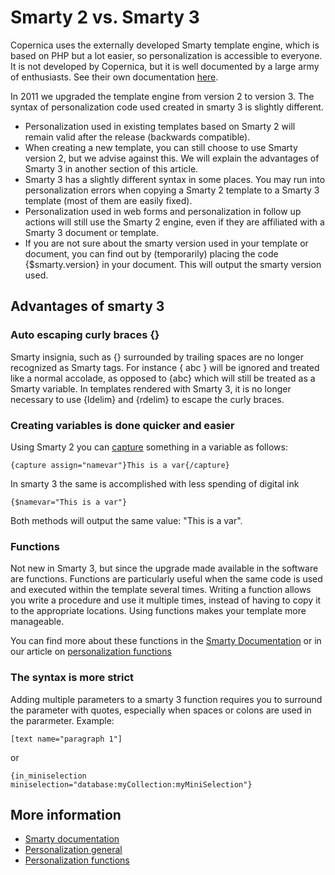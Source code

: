 # Smarty 2 vs. Smarty 3

Copernica uses the externally developed Smarty template engine, which is 
based on PHP but a lot easier, so personalization is accessible to everyone. 
It is not developed by Copernica, but it is well documented by a large 
army of enthusiasts. See their own documentation [here](http://www.smarty.net/docs/en/).

In 2011 we upgraded the template engine from version 2 to version 3. The
syntax of personalization code used created in smarty 3 is slightly
different.

-   Personalization used in existing templates based on Smarty 2 will
    remain valid after the release (backwards compatible).
-   When creating a new template, you can still choose to use Smarty
    version 2, but we advise against this. We will explain the advantages 
    of Smarty 3 in another section of this article.
-   Smarty 3 has a slightly different syntax in some places. You may run
    into personalization errors when copying a Smarty 2 template to a
    Smarty 3 template (most of them are easily fixed).
-   Personalization used in web forms and personalization in follow up
    actions will still use the Smarty 2 engine, even if they are
    affiliated with a Smarty 3 document or template.
-   If you are not sure about the smarty version used in your template
    or document, you can find out by (temporarily) placing the code
    {\$smarty.version} in your document. This will output the smarty
    version used.

## Advantages of smarty 3

### Auto escaping curly braces {}

Smarty insignia, such as {} surrounded by trailing spaces are no longer
recognized as Smarty tags. For instance { abc } will be ignored and
treated like a normal accolade, as opposed to {abc} which will still be
treated as a Smarty variable. In templates rendered with Smarty 3, it is
no longer necessary to use {ldelim} and {rdelim} to escape the curly
braces.

### Creating variables is done quicker and easier

Using Smarty 2 you can [capture](./personalization-function-capture.md) something in a variable as follows:

`{capture assign="namevar"}This is a var{/capture}`

In smarty 3 the same is accomplished with less spending of digital ink

`{$namevar="This is a var"}`

Both methods will output the same value: "This is a var".

### Functions

Not new in Smarty 3, but since the upgrade made available in the
software are functions. Functions are particularly useful when the same
code is used and executed within the template several times. Writing a
function allows you write a procedure and use it multiple times, instead 
of having to copy it to the appropriate locations. Using functions makes 
your template more manageable.

You can find more about these functions in the [Smarty Documentation](http://www.smarty.net/docs/en/) 
or in our article on [personalization functions](./personalization-functions.md)

### The syntax is more strict

Adding multiple parameters to a smarty 3 function requires you to
surround the parameter with quotes, especially when spaces or colons are
used in the pararmeter. Example:

`[text name="paragraph 1"]`

or

`{in_miniselection miniselection="database:myCollection:myMiniSelection"}`

## More information

* [Smarty documentation](http://www.smarty.net/docs/en/)
* [Personalization general](./personalization)
* [Personalization functions](./personalization-functions)
